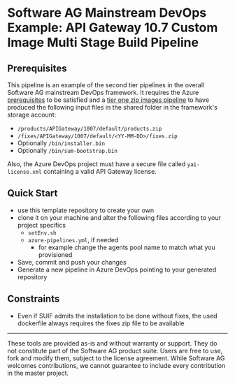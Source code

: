 # Software AG Mainstream DevOps Example: API Gateway 10.7 Custom Image Multi Stage Build Pipeline

## Prerequisites

This pipeline is an example of the second tier pipelines in the overall Software AG mainstream DevOps framework.
It requires the Azure [prerequisites](https://github.com/SoftwareAG/sag-mainstream-devops-az-00-prerequisites) to be satisfied and a [tier one zip images pipeline](https://github.com/SoftwareAG/sag-mainstream-devops-az-01-product-fix-images) to have produced the following input files in the shared folder in the framework's storage account:

- `/products/APIGateway/1007/default/products.zip`
- `/fixes/APIGateway/1007/default/<YY-MM-DD>/fixes.zip`
- Optionally `/bin/installer.bin`
- Optionally `/bin/sum-bootstrap.bin`

Also, the Azure DevOps project must have a secure file called `yai-license.xml` containing a valid API Gateway license.

## Quick Start

- use this template repository to create your own
- clone it on your machine and alter the following files according to your project specifics
  - `setEnv.sh`
  - `azure-pipelines.yml`, if needed
    - for example change the agents pool name to match what you provisioned
- Save, commit and push your changes
- Generate a new pipeline in Azure DevOps pointing to your generated repository

## Constraints

- Even if SUIF admits the installation to be done without fixes, the used dockerfile always requires the fixes zip file to be available

------------------------------

These tools are provided as-is and without warranty or support. They do not constitute part of the Software AG product suite. Users are free to use, fork and modify them, subject to the license agreement. While Software AG welcomes contributions, we cannot guarantee to include every contribution in the master project.
